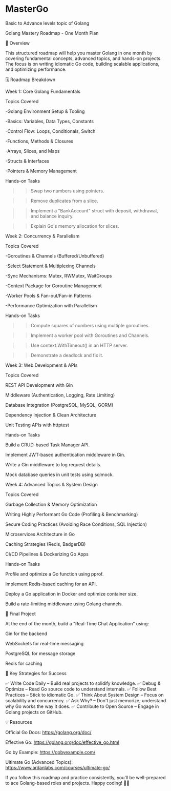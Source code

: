 # MasterGo
Basic to Advance levels topic of Golang


Golang Mastery Roadmap - One Month Plan

📌 Overview

This structured roadmap will help you master Golang in one month by covering fundamental concepts, advanced topics, and hands-on projects. The focus is on writing idiomatic Go code, building scalable applications, and optimizing performance.

🗓️ Roadmap Breakdown

Week 1: Core Golang Fundamentals

Topics Covered

-Golang Environment Setup & Tooling

-Basics: Variables, Data Types, Constants

-Control Flow: Loops, Conditionals, Switch

-Functions, Methods & Closures

-Arrays, Slices, and Maps

-Structs & Interfaces

-Pointers & Memory Management

Hands-on Tasks

>>Swap two numbers using pointers.

>>Remove duplicates from a slice.

>>Implement a "BankAccount" struct with deposit, withdrawal, and balance inquiry.

>>Explain Go's memory allocation for slices.

Week 2: Concurrency & Parallelism

Topics Covered

-Goroutines & Channels (Buffered/Unbuffered)

-Select Statement & Multiplexing Channels

-Sync Mechanisms: Mutex, RWMutex, WaitGroups

-Context Package for Goroutine Management

-Worker Pools & Fan-out/Fan-in Patterns

-Performance Optimization with Parallelism

Hands-on Tasks

>>Compute squares of numbers using multiple goroutines.

>>Implement a worker pool with Goroutines and Channels.

>>Use context.WithTimeout() in an HTTP server.

>>Demonstrate a deadlock and fix it.

Week 3: Web Development & APIs

Topics Covered

REST API Development with Gin

Middleware (Authentication, Logging, Rate Limiting)

Database Integration (PostgreSQL, MySQL, GORM)

Dependency Injection & Clean Architecture

Unit Testing APIs with httptest

Hands-on Tasks

Build a CRUD-based Task Manager API.

Implement JWT-based authentication middleware in Gin.

Write a Gin middleware to log request details.

Mock database queries in unit tests using sqlmock.

Week 4: Advanced Topics & System Design

Topics Covered

Garbage Collection & Memory Optimization

Writing Highly Performant Go Code (Profiling & Benchmarking)

Secure Coding Practices (Avoiding Race Conditions, SQL Injection)

Microservices Architecture in Go

Caching Strategies (Redis, BadgerDB)

CI/CD Pipelines & Dockerizing Go Apps

Hands-on Tasks

Profile and optimize a Go function using pprof.

Implement Redis-based caching for an API.

Deploy a Go application in Docker and optimize container size.

Build a rate-limiting middleware using Golang channels.

🎯 Final Project

At the end of the month, build a "Real-Time Chat Application" using:

Gin for the backend

WebSockets for real-time messaging

PostgreSQL for message storage

Redis for caching

🚀 Key Strategies for Success

✅ Write Code Daily – Build real projects to solidify knowledge.
✅ Debug & Optimize – Read Go source code to understand internals.
✅ Follow Best Practices – Stick to idiomatic Go.
✅ Think About System Design – Focus on scalability and concurrency.
✅ Ask Why? – Don't just memorize; understand why Go works the way it does.
✅ Contribute to Open Source – Engage in Golang projects on GitHub.

💡 Resources

Official Go Docs: https://golang.org/doc/

Effective Go: https://golang.org/doc/effective_go.html

Go by Example: https://gobyexample.com/

Ultimate Go (Advanced Topics): https://www.ardanlabs.com/courses/ultimate-go/

If you follow this roadmap and practice consistently, you'll be well-prepared to ace Golang-based roles and projects. Happy coding! 🎯🚀

